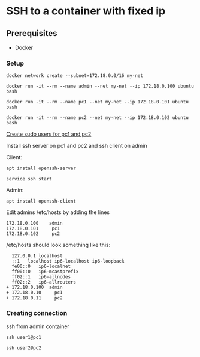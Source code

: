 # SSH to a container with fixed ip

## Prerequisites

- Docker

### Setup

```shell
docker network create --subnet=172.18.0.0/16 my-net
```

```shell
docker run -it --rm --name admin --net my-net --ip 172.18.0.100 ubuntu bash
```
```shell
docker run -it --rm --name pc1 --net my-net --ip 172.18.0.101 ubuntu bash
```
```shell
docker run -it --rm --name pc2 --net my-net --ip 172.18.0.102 ubuntu bash
```

[Create sudo users for pc1 and pc2](create_sudo_user.md)

Install ssh server on pc1 and pc2 and ssh client on admin

Client:

```shell
apt install openssh-server
```

```shell
service ssh start
```

Admin:

```shell
apt install openssh-client
```

Edit admins /etc/hosts by adding the lines

```
172.18.0.100	admin
172.18.0.101     pc1
172.18.0.102     pc2
```

/etc/hosts should look something like this:

```
  127.0.0.1	localhost
  ::1	localhost ip6-localhost ip6-loopback
  fe00::0	ip6-localnet
  ff00::0	ip6-mcastprefix
  ff02::1	ip6-allnodes
  ff02::2	ip6-allrouters
+ 172.18.0.100	admin
+ 172.18.0.10     pc1
+ 172.18.0.11     pc2
```

### Creating connection

ssh from admin container

```shell
ssh user1@pc1
```

```shell
ssh user2@pc2
```


